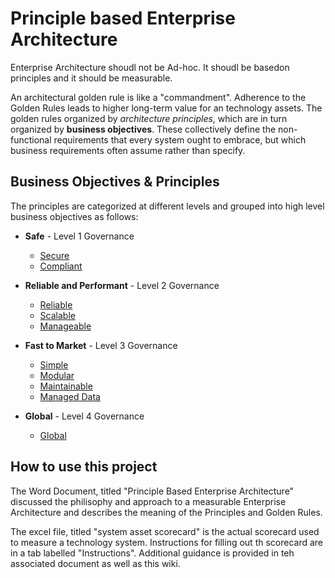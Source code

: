 # Principle based Enterprise Architecture

Enterprise Architecture shoudl not be Ad-hoc.  It shoudl be basedon principles and it should be measurable.

An architectural golden rule is like a "commandment". Adherence to the Golden Rules leads to higher long-term value for an technology assets. The golden rules organized by *architecture principles*, which are in turn organized by **business objectives**.  These collectively define the non-functional requirements that every system ought to embrace, but which business requirements often assume rather than specify.

## Business Objectives & Principles
The principles are categorized at different levels and grouped into high level business objectives as follows:

* **Safe** - Level 1 Governance 
  * [Secure](Secure)
  * [Compliant](Compliant)
  
* **Reliable and Performant** - Level 2 Governance 
  * [Reliable](Reliable)
  * [Scalable](Scalable)
  * [Manageable](Manageable)
  
* **Fast to Market** - Level 3 Governance 
  * [Simple](Simple)
  * [Modular](Modular)
  * [Maintainable](Maintainable)
  * [Managed Data](ManagedData)

* **Global** - Level 4 Governance 
  * [Global](Global)

## How to use this project
The Word Document, titled "Principle Based Enterprise Architecture" discussed the philisophy and approach to a measurable Enterprise Architecture and describes the meaning of the Principles and Golden Rules.

The excel file, titled "system asset scorecard" is the actual scorecard used to measure a technology system.  Instructions for filling out th scorecard are in a tab labelled "Instructions".  Additional guidance is provided in teh associated document as well as this wiki.
